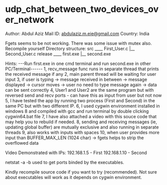 # udp_chat_between_two_devices_over_network
Author: Abdul Aziz
Mail ID: abdulaziz.m.eie@gmail.com
Country: India

Fgets seems to be not working. There was some issue with mutex also. Recompile yourself
Directory structure:
	src ____ First_User.c
		 |__ Second_User.c
release ____ first.exe
		 |__ second.exe
		 
Hints:
---Run first.exe in one cmd terminal and run second.exe in other PC/Terminal------
1, recv_message func runs in separate thread that prints the received message if any
2, main parent thread will be waiting for user input
3, if user is typing -> message received in between -> message displayed -> cursor moves -> user no need to type message again -> data can be sent correctly
4, User1 and User2 are the same program but with reversed send and recv ports - can have this as input from user but not now
5, I have tested the app by running two process (First and Second) in the same PC but with two different IP.
6, I used cygwin environment installed in windows 8 and compiled with gcc and run terminal by double clicking cygwin64.bat file
7, I have also attached a video with this souce code that may help you to rebuild if needed.
8, sending and receiving messages (ie, updating global buffer) are mutually exclusive and also running in separate threads
9, also works with inputs with spaces
10, when user provides more input than BUFFER_MAX_LEN (1024 char) -> fgets helps to strip the overflowed data

Video Demonstrated with IPs: 
192.168.1.5 - First
192.168.1.10 - Second

netstat -a -b used to get ports binded by the executables.

Kindly recompile source code if you want to try (recommended). Not sure about executables will work as it depends on cygwin environment.
